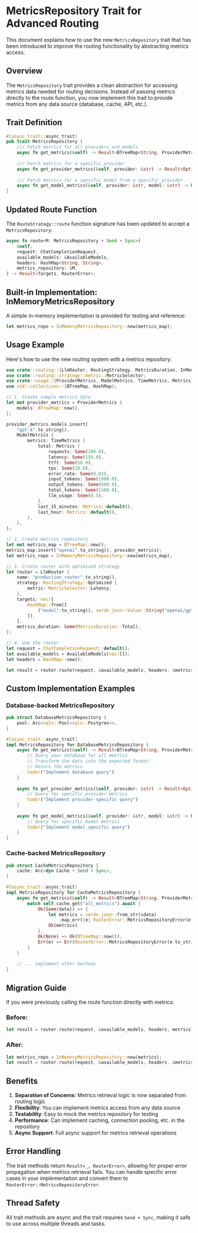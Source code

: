 # MetricsRepository Trait for Advanced Routing

This document explains how to use the new `MetricsRepository` trait that has been introduced to improve the routing functionality by abstracting metrics access.

## Overview

The `MetricsRepository` trait provides a clean abstraction for accessing metrics data needed for routing decisions. Instead of passing metrics directly to the route function, you now implement this trait to provide metrics from any data source (database, cache, API, etc.).

## Trait Definition

```rust
#[async_trait::async_trait]
pub trait MetricsRepository {
    /// Fetch metrics for all providers and models
    async fn get_metrics(&self) -> Result<BTreeMap<String, ProviderMetrics>, RouterError>;
    
    /// Fetch metrics for a specific provider
    async fn get_provider_metrics(&self, provider: &str) -> Result<Option<ProviderMetrics>, RouterError>;
    
    /// Fetch metrics for a specific model from a specific provider
    async fn get_model_metrics(&self, provider: &str, model: &str) -> Result<Option<crate::usage::ModelMetrics>, RouterError>;
}
```

## Updated Route Function

The `RouteStrategy::route` function signature has been updated to accept a `MetricsRepository`:

```rust
async fn route<M: MetricsRepository + Send + Sync>(
    &self,
    request: ChatCompletionRequest,
    available_models: &AvailableModels,
    headers: HashMap<String, String>,
    metrics_repository: &M,
) -> Result<Targets, RouterError>;
```

## Built-in Implementation: InMemoryMetricsRepository

A simple in-memory implementation is provided for testing and reference:

```rust
let metrics_repo = InMemoryMetricsRepository::new(metrics_map);
```

## Usage Example

Here's how to use the new routing system with a metrics repository:

```rust
use crate::routing::{LlmRouter, RoutingStrategy, MetricsDuration, InMemoryMetricsRepository};
use crate::routing::strategy::metric::MetricSelector;
use crate::usage::{ProviderMetrics, ModelMetrics, TimeMetrics, Metrics};
use std::collections::{BTreeMap, HashMap};

// 1. Create sample metrics data
let mut provider_metrics = ProviderMetrics {
    models: BTreeMap::new(),
};

provider_metrics.models.insert(
    "gpt-4".to_string(),
    ModelMetrics {
        metrics: TimeMetrics {
            total: Metrics {
                requests: Some(100.0),
                latency: Some(150.0),
                ttft: Some(50.0),
                tps: Some(20.0),
                error_rate: Some(0.01),
                input_tokens: Some(1000.0),
                output_tokens: Some(500.0),
                total_tokens: Some(1500.0),
                llm_usage: Some(0.5),
            },
            last_15_minutes: Metrics::default(),
            last_hour: Metrics::default(),
        },
    },
);

// 2. Create metrics repository
let mut metrics_map = BTreeMap::new();
metrics_map.insert("openai".to_string(), provider_metrics);
let metrics_repo = InMemoryMetricsRepository::new(metrics_map);

// 3. Create router with optimized strategy
let router = LlmRouter {
    name: "production_router".to_string(),
    strategy: RoutingStrategy::Optimized {
        metric: MetricSelector::Latency,
    },
    targets: vec![
        HashMap::from([
            ("model".to_string(), serde_json::Value::String("openai/gpt-4".to_string())),
        ]),
    ],
    metrics_duration: Some(MetricsDuration::Total),
};

// 4. Use the router
let request = ChatCompletionRequest::default();
let available_models = AvailableModels(vec![]);
let headers = HashMap::new();

let result = router.route(request, &available_models, headers, &metrics_repo).await?;
```

## Custom Implementation Examples

### Database-backed MetricsRepository

```rust
pub struct DatabaseMetricsRepository {
    pool: Arc<sqlx::Pool<sqlx::Postgres>>,
}

#[async_trait::async_trait]
impl MetricsRepository for DatabaseMetricsRepository {
    async fn get_metrics(&self) -> Result<BTreeMap<String, ProviderMetrics>, RouterError> {
        // Query your database for all metrics
        // Transform the data into the expected format
        // Return the metrics
        todo!("Implement database query")
    }
    
    async fn get_provider_metrics(&self, provider: &str) -> Result<Option<ProviderMetrics>, RouterError> {
        // Query for specific provider metrics
        todo!("Implement provider-specific query")
    }
    
    async fn get_model_metrics(&self, provider: &str, model: &str) -> Result<Option<crate::usage::ModelMetrics>, RouterError> {
        // Query for specific model metrics
        todo!("Implement model-specific query")
    }
}
```

### Cache-backed MetricsRepository

```rust
pub struct CacheMetricsRepository {
    cache: Arc<dyn Cache + Send + Sync>,
}

#[async_trait::async_trait]
impl MetricsRepository for CacheMetricsRepository {
    async fn get_metrics(&self) -> Result<BTreeMap<String, ProviderMetrics>, RouterError> {
        match self.cache.get("all_metrics").await {
            Ok(Some(data)) => {
                let metrics = serde_json::from_str(&data)
                    .map_err(|e| RouterError::MetricsRepositoryError(e.to_string()))?;
                Ok(metrics)
            },
            Ok(None) => Ok(BTreeMap::new()),
            Err(e) => Err(RouterError::MetricsRepositoryError(e.to_string())),
        }
    }
    
    // ... implement other methods
}
```

## Migration Guide

If you were previously calling the route function directly with metrics:

### Before:
```rust
let result = router.route(request, &available_models, headers, metrics).await?;
```

### After:
```rust
let metrics_repo = InMemoryMetricsRepository::new(metrics);
let result = router.route(request, &available_models, headers, &metrics_repo).await?;
```

## Benefits

1. **Separation of Concerns**: Metrics retrieval logic is now separated from routing logic
2. **Flexibility**: You can implement metrics access from any data source
3. **Testability**: Easy to mock the metrics repository for testing
4. **Performance**: Can implement caching, connection pooling, etc. in the repository
5. **Async Support**: Full async support for metrics retrieval operations

## Error Handling

The trait methods return `Result<_, RouterError>`, allowing for proper error propagation when metrics retrieval fails. You can handle specific error cases in your implementation and convert them to `RouterError::MetricsRepositoryError`.

## Thread Safety

All trait methods are async and the trait requires `Send + Sync`, making it safe to use across multiple threads and tasks.